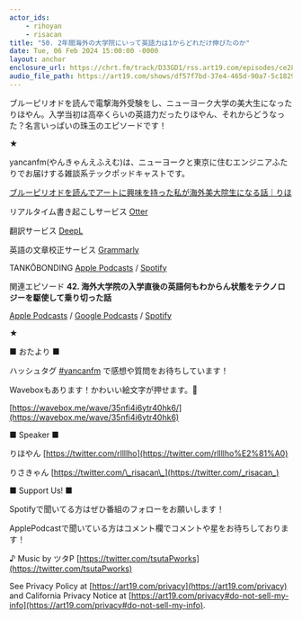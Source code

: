 ```yaml
---
actor_ids:
    - rihoyan
    - risacan
title: "50. 2年間海外の大学院にいって英語力は1からどれだけ伸びたのか"
date: Tue, 06 Feb 2024 15:00:00 -0000
layout: anchor
enclosure_url: https://chrt.fm/track/D33GD1/rss.art19.com/episodes/ce281441-dc37-4e26-9cc6-e46791d8ac93.mp3?rss_browser=BAhJIgtDaHJvbWUGOgZFVA%3D%3D--d05363d83ce333c74f32188013892b2863ad051c
audio_file_path: https://art19.com/shows/df57f7bd-37e4-465d-90a7-5c18294f290b/episodes/ce281441-dc37-4e26-9cc6-e46791d8ac93/embed
---
```


ブルーピリオドを読んで電撃海外受験をし、ニューヨーク大学の美大生になったりほやん。入学当初は高卒くらいの英語力だったりほやん、それからどうなった？名言いっぱいの珠玉のエピソードです！

★

yancanfm(やんきゃんえふえむ)は、ニューヨークと東京に住むエンジニアふたりでお届けする雑談系テックポッドキャストです。

[ブルーピリオドを読んでアートに興味を持った私が海外美大院生になる話｜りほ](https://note.com/rlho/n/n4b6f701386b6)

リアルタイム書き起こしサービス [Otter](https://otter.ai/referrals/GL0OK670)

翻訳サービス [DeepL](https://www.deepl.com/translator)

英語の文章校正サービス [Grammarly](https://app.grammarly.com/)

TANKŌBONDING [Apple Podcasts](https://podcasts.apple.com/jp/podcast/tank%C5%8Dbonding-comics-bookclub/id1726501020) / [Spotify](https://open.spotify.com/show/3QRVQIcTd57R5yKt9YBQ49?si=623def57da594452)

関連エピソード **42\. 海外大学院の入学直後の英語何もわからん状態をテクノロジーを駆使して乗り切った話**

[Apple Podcasts](https://podcasts.apple.com/us/podcast/42-%E6%B5%B7%E5%A4%96%E5%A4%A7%E5%AD%A6%E9%99%A2%E3%81%AE%E5%85%A5%E5%AD%A6%E7%9B%B4%E5%BE%8C%E3%81%AE%E8%8B%B1%E8%AA%9E%E4%BD%95%E3%82%82%E3%82%8F%E3%81%8B%E3%82%89%E3%82%93%E7%8A%B6%E6%85%8B%E3%82%92%E3%83%86%E3%82%AF%E3%83%8E%E3%83%AD%E3%82%B8%E3%83%BC%E3%82%92%E9%A7%86%E4%BD%BF%E3%81%97%E3%81%A6%E4%B9%97%E3%82%8A%E5%88%87%E3%81%A3%E3%81%9F%E8%A9%B1/id1440314432?i=1000596662527) / [Google Podcasts](https://podcasts.google.com/feed/aHR0cHM6Ly93d3cueWFuY2FuLnRlY2gvZmVlZC54bWw/episode/aHR0cHM6Ly93d3cueWFuY2FuLnRlY2gvZXBpc29kZS80Mg?sa=X&ved=0CAUQkfYCahcKEwigsKvk4KaEAxUAAAAAHQAAAAAQAg) / [Spotify](https://open.spotify.com/episode/4fJJwEAVxK2hkIGxDR0EtO?si=CXXoa755R7eU1Bb1cgUgsA)

★

■ おたより ■

ハッシュタグ [⁠#yancanfm](https://twitter.com/search?q=%E2%81%A0%23yancanfm&src=typed_query&f=live)⁠ で感想や質問をお待ちしています！

Waveboxもあります！かわいい絵文字が押せます。🥰

[https://wavebox.me/wave/35nfi4i6ytr40hk6/⁠](https://wavebox.me/wave/35nfi4i6ytr40hk6)

■ Speaker ■

りほやん [⁠https://twitter.com/rllllho⁠](https://twitter.com/rllllho%E2%81%A0)

りさきゃん ⁠[https://twitter.com/\_risacan\_⁠](https://twitter.com/_risacan_⁠)

■ Support Us! ■

Spotifyで聞いてる方はぜひ番組のフォローをお願いします！

ApplePodcastで聞いている方はコメント欄でコメントや星をお待ちしております！

♪ Music by ツタP ⁠[https://twitter.com/tsutaPworks](https://twitter.com/tsutaPworks)

See Privacy Policy at [https://art19.com/privacy](https://art19.com/privacy) and California Privacy Notice at [https://art19.com/privacy#do-not-sell-my-info](https://art19.com/privacy#do-not-sell-my-info).
